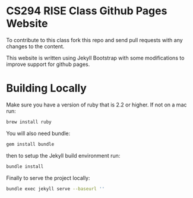 # CS294 RISE Class Github Pages Website

To contribute to this class fork this repo and send pull requests with any changes to the content.

This website is written using Jekyll Bootstrap with some modifications to improve support for github pages. 

# Building Locally

Make sure you have a version of ruby that is 2.2 or higher. If not on a mac run:

```bash
brew install ruby
```

You will also need bundle:

```bash
gem install bundle
```

then to setup the Jekyll build environment run:

```bash
bundle install
```

Finally to serve the project locally:

```bash
bundle exec jekyll serve --baseurl ''
```